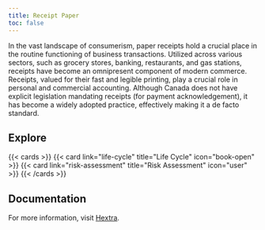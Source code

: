 ```yaml
---
title: Receipt Paper
toc: false
---
```


In the vast landscape of consumerism, paper receipts hold a crucial place in the routine functioning of business transactions. Utilized across various sectors, such as grocery stores, banking, restaurants, and gas stations, receipts have become an omnipresent component of modern commerce. Receipts, valued for their fast and legible printing, play a crucial role in personal and commercial accounting. Although Canada does not have explicit legislation mandating receipts (for payment acknowledgement), it has become a widely adopted practice, effectively making it a de facto standard.

## Explore

{{< cards >}}
  {{< card link="life-cycle" title="Life Cycle" icon="book-open" >}}
  {{< card link="risk-assessment" title="Risk Assessment" icon="user" >}}
{{< /cards >}}

## Documentation

For more information, visit [Hextra](https://imfing.github.io/hextra).
